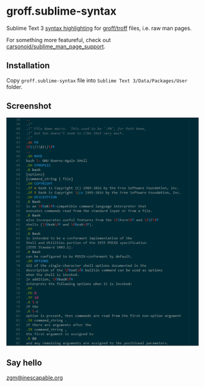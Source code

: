 # groff.sublime-syntax

Sublime Text 3 [syntax highlighting][sh] for [groff/troff][gr] files, 
i.e. raw man pages.

[sh]: http://sublimetext.com/docs/3/syntax.html
[gr]: https://linux.die.net/man/7/groff_man

For something more featureful, check out 
[carsonoid/sublime_man_page_support][ca].

[ca]: https://github.com/carsonoid/sublime_man_page_support

## Installation

Copy `groff.sublime-syntax` file into `Sublime Text 3/Data/Packages/User` 
folder.

## Screenshot

![](https://raw.githubusercontent.com/zgracem/groff.sublime-syntax/master/groff-syntax-highlighting.png)

## Say hello

[zgm&#x40;inescapable&#x2e;org](mailto:zgm%40inescapable%2eorg)
